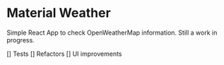# Material Weather

Simple React App to check OpenWeatherMap information. Still a work in progress.

[] Tests
[] Refactors
[] UI improvements
